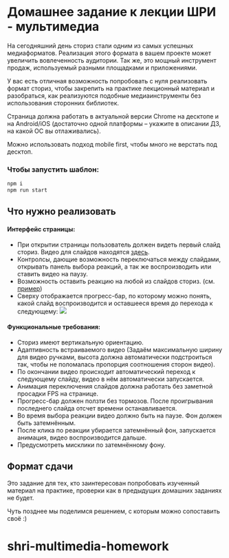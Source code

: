 # Домашнее задание к лекции ШРИ - мультимедиа

На сегодняшний день сториз стали одним из самых успешных медиаформатов.
Реализация этого формата в вашем проекте может увеличить вовлеченность аудитории.
Так же, это мощный инструмент продаж, используемый разными площадками и приложениями.

У вас есть отличная возможность попробовать с нуля реализовать формат сториз, чтобы закрепить на практике лекционный материал и разобраться, как реализуются подобные медиаинструменты без использования сторонних библиотек.

Страница должна работать в актуальной версии Chrome на десктопе и
на Android/iOS (достаточно одной платформы – укажите в описании ДЗ, на какой ОС вы отлаживались).

Можно использовать подход mobile first, чтобы много не верстать под десктоп.

### Чтобы запустить шаблон:
```bash
npm i
npm run start
```

## Что нужно реализовать
#### Интерфейс страницы:

   - При открытии страницы пользователь должен видеть первый слайд сториз. Видео для слайдов находятся [здесь](assets/).
   - Контролсы, дающие возможность переключаться между слайдами, открывать панель выбора реакций, а так же воспроизводить или ставить видео на паузу.
   - Возможность оставить реакцию на любой из слайдов сториз. (см. [пример](examples/example-reactions-bar.png))
   - Сверху отображается прогресс-бар, по которому можно понять, какой слайд воспроизводится и оставшееся время до перехода к следующему:
   ![](examples/example-progress-bar.png)

#### Функциональные требования:

   - Сториз имеют вертикальную ориентацию.
   - Адаптивность встраиваемого видео (Задаём максимальную ширину для видео ручками, высота должна автоматически подстроиться так, чтобы не поломалась пропорция соотношения сторон видео).
   - По окончании видео происходит автоматический переход к следующему слайду, видео в нём автоматически запускается.
   - Анимация переключения слайдов должна работать без заметной просадки FPS на странице.
   - Прогресс-бар должен ползти без тормозов. После проигрывания последнего слайда отсчет времени останавливается.
   - Во время выбора реакции видео должно быть на паузе. Фон должен быть затемнённым.
   - После клика по реакции убирается затемнённый фон, запускается анимация, видео воспроизводится дальше.
   - Предусмотреть мисклики по затемнённому фону.

## Формат сдачи

Это задание для тех, кто заинтересован попробовать изученный материал на практике, проверки как в предыдущих домашних заданиях не будет.

Чуть позднее мы поделимся решением, с которым можно сопоставить своё :)
# shri-multimedia-homework
